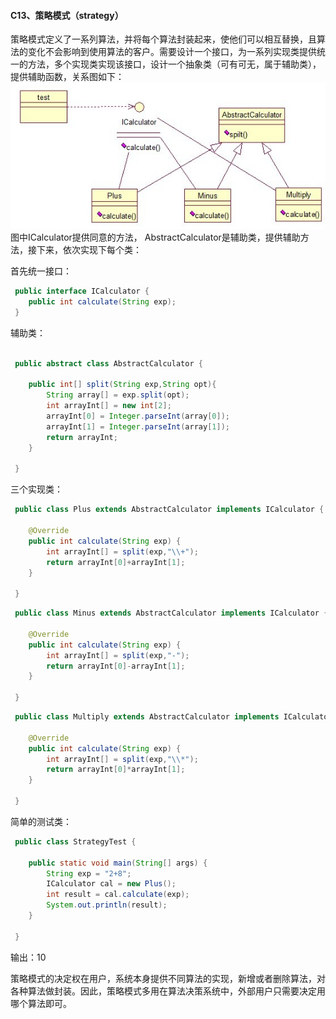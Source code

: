 #### C13、策略模式（strategy） ####

策略模式定义了一系列算法，并将每个算法封装起来，使他们可以相互替换，且算法的变化不会影响到使用算法的客户。需要设计一个接口，为一系列实现类提供统一的方法，多个实现类实现该接口，设计一个抽象类（可有可无，属于辅助类），提供辅助函数，关系图如下：
![img](img4/c13.jpg)
图中ICalculator提供同意的方法，
AbstractCalculator是辅助类，提供辅助方法，接下来，依次实现下每个类：

首先统一接口：

```java
 public interface ICalculator {
    public int calculate(String exp);
 }
```

辅助类：

```java

 public abstract class AbstractCalculator {
 
    public int[] split(String exp,String opt){  
        String array[] = exp.split(opt);  
        int arrayInt[] = new int[2];  
        arrayInt[0] = Integer.parseInt(array[0]);  
        arrayInt[1] = Integer.parseInt(array[1]);  
        return arrayInt;  
    }  
 
 }
```

三个实现类：

```java
 public class Plus extends AbstractCalculator implements ICalculator {
 
    @Override  
    public int calculate(String exp) {  
        int arrayInt[] = split(exp,"\\+");  
        return arrayInt[0]+arrayInt[1];  
    }  
 
 }
```

```java
 public class Minus extends AbstractCalculator implements ICalculator {
 
    @Override  
    public int calculate(String exp) {  
        int arrayInt[] = split(exp,"-");  
        return arrayInt[0]-arrayInt[1];  
    }  
 
 }
```

```java
 public class Multiply extends AbstractCalculator implements ICalculator {
 
    @Override  
    public int calculate(String exp) {  
        int arrayInt[] = split(exp,"\\*");  
        return arrayInt[0]*arrayInt[1];  
    }  
 
 }
```

 简单的测试类：

```java
 public class StrategyTest {
 
    public static void main(String[] args) {  
        String exp = "2+8";  
        ICalculator cal = new Plus();  
        int result = cal.calculate(exp);  
        System.out.println(result);  
    }  
 
 }
```

输出：10

策略模式的决定权在用户，系统本身提供不同算法的实现，新增或者删除算法，对各种算法做封装。因此，策略模式多用在算法决策系统中，外部用户只需要决定用哪个算法即可。
